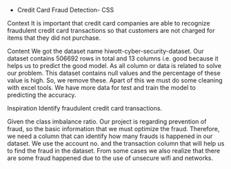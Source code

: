 - Credit Card Fraud Detection- CSS

Context
It is important that credit card companies are able to recognize fraudulent credit card transactions so that customers are not charged for items that they did not purchase.

Content
We got the dataset name hiwott-cyber-security-dataset. Our dataset contains 506692 rows in total and 13 columns i.e. good because it helps us to predict the good model. As all column or data is related to solve our problem. This dataset contains null values and the percentage of these value is high. So, we remove these. Apart of this we must do some cleaning with excel tools. We have more data for test and train the model to predicting the accuracy.

Inspiration
Identify fraudulent credit card transactions.

Given the class imbalance ratio. Our project is regarding prevention of fraud, so the basic information that we must optimize the fraud. Therefore, we need a column  that can identify how many frauds is happened in our dataset. We use the account no. and the transaction column that will help us to find the fraud in the dataset. From some cases we also realize that there are some fraud happened due to the use of unsecure wifi and networks.
